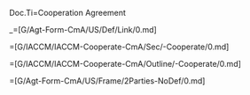 Doc.Ti=Cooperation Agreement

_=[G/Agt-Form-CmA/US/Def/Link/0.md]

=[G/IACCM/IACCM-Cooperate-CmA/Sec/-Cooperate/0.md]

=[G/IACCM/IACCM-Cooperate-CmA/Outline/-Cooperate/0.md]

=[G/Agt-Form-CmA/US/Frame/2Parties-NoDef/0.md]